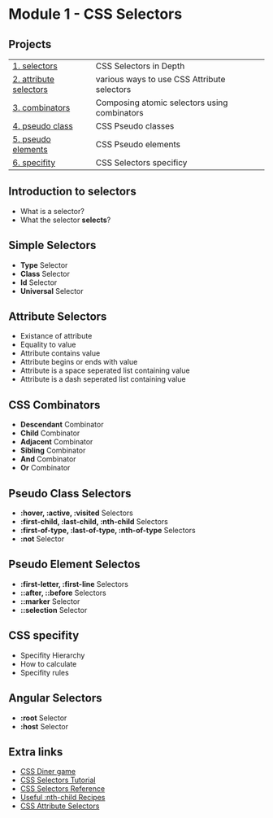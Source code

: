 # Module 1 - CSS Selectors

## Projects
|     |     |
| --- | --- |
| [1. selectors](./projects/01.%20selectors/) | CSS Selectors in Depth | 
| [2. attribute selectors](./projects/02.%20attribute-selectors/) | various ways to use CSS Attribute selectors |
| [3. combinators](./projects/03.%20combinators/) | Composing atomic selectors using combinators |
| [4. pseudo class](./projects/04.%20pseudo-class/) | CSS Pseudo classes |
| [5. pseudo elements](./projects/05.%20pseudo-element/) | CSS Pseudo elements |
| [6. specifity](./projects/06.%20specifity/) | CSS Selectors specificy |

## Introduction to selectors
* What is a selector?
* What the selector **selects**?

## Simple Selectors
* **Type** Selector
* **Class** Selector
* **Id** Selector
* **Universal** Selector

## Attribute Selectors
* Existance of attribute
* Equality to value
* Attribute contains value
* Attribute begins or ends with value
* Attribute is a space seperated list containing value
* Attribute is a dash seperated list containing value

## CSS Combinators
* **Descendant** Combinator
* **Child** Combinator
* **Adjacent** Combinator
* **Sibling** Combinator
* **And** Combinator
* **Or** Combinator

## Pseudo Class Selectors
* **:hover, :active, :visited** Selectors
* **:first-child, :last-child, :nth-child** Selectors
* **:first-of-type, :last-of-type, :nth-of-type** Selectors
* **:not** Selector

## Pseudo Element Selectos
* **:first-letter, :first-line** Selectors
* **::after, ::before** Selectors
* **::marker** Selector
* **::selection** Selector

## CSS specifity
* Specifity Hierarchy
* How to calculate
* Specifity rules

## Angular Selectors
* **:root** Selector
* **:host** Selector


## Extra links
* [CSS Diner game](https://flukeout.github.io/)
* [CSS Selectors Tutorial](https://vegibit.com/css-selectors-tutorial/)
* [CSS Selectors Reference](https://www.w3schools.com/cssref/css_selectors.asp)
* [Useful :nth-child Recipes](https://css-tricks.com/useful-nth-child-recipies/)
* [CSS Attribute Selectors](https://css-tricks.com/attribute-selectors/)